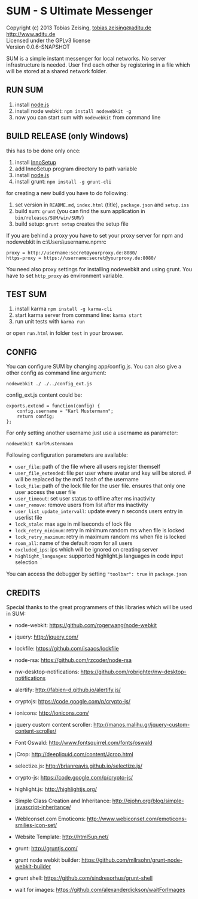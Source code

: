 SUM - S Ultimate Messenger
==========================

Copyright (c) 2013 Tobias Zeising, tobias.zeising@aditu.de  
http://www.aditu.de  
Licensed under the GPLv3 license  
Version 0.0.6-SNAPSHOT


SUM is a simple instant messenger for local networks. No server infrastructure is needed. User find each other by registering in a file which will be stored at a shared network folder.



RUN SUM
-------

 1. install [node.js][1]
 2. install node webkit: ```npm install nodewebkit -g```
 3. now you can start sum with ```nodewebkit``` from command line



BUILD RELEASE (only Windows)
----------------------------

this has to be done only once:
 1. install [InnoSetup][2]
 2. add InnoSetup program directory to path variable
 3. install [node.js][1]
 5. install grunt: ```npm install -g grunt-cli```

for creating a new build you have to do following:
 1. set version in ```README.md```, ```index.html``` (title), ```package.json``` and ```setup.iss```
 2. build sum: ```grunt``` (you can find the sum application in ```bin/releases/SUM/win/SUM/```)
 3. build setup: ```grunt setup``` creates the setup file

If you are behind a proxy you have to set your proxy server for npm and nodewebkit in c:\Users\username\.npmrc
```
proxy = http://username:secret@yourproxy.de:8080/
https-proxy = https://username:secret@yourproxy.de:8080/
```

You need also proxy settings for installing nodewebkit and using grunt. You have to set ```http_proxy``` as environment variable.



TEST SUM
--------

 1. install karma ```npm install -g karma-cli```
 2. start karma server from command line: ```karma start```
 3. run unit tests with ```karma run```
 
or open ```run.html``` in folder ```test``` in your browser.



CONFIG
------

You can configure SUM by changing app/config.js. You can also give a other config as command line argument:

```
nodewebkit ./ ./../config_ext.js
```

config_ext.js content could be:
```
exports.extend = function(config) {
    config.username = "Karl Mustermann";
    return config;
};
```

For only setting another username just use a username as parameter:
```
nodewebkit KarlMustermann
```

Following configuration parameters are available:
* ``user_file``: path of the file where all users register themself
* ``user_file_extended``: file per user where avatar and key will be stored. # will be replaced by the md5 hash of the username
* ``lock_file``: path of the lock file for the user file. ensures that only one user access the user file
* ``user_timeout``: set user status to offline after ms inactivity
* ``user_remove``: remove users from list after ms inactivity
* ``user_list_update_intervall``: update every n seconds users entry in userlist file
* ``lock_stale``: max age in milliseconds of lock file
* ``lock_retry_minimum``: retry in minimum random ms when file is locked
* ``lock_retry_maximum``: retry in maximum random ms when file is locked
* ``room_all``: name of the default room for all users
* ``excluded_ips``: ips which will be ignored on creating server
* ``highlight_languages``: supported highlight.js languages in code input selection

You can access the debugger by setting ``"toolbar": true`` in ``package.json``



CREDITS
-------

Special thanks to the great programmers of this libraries which will be used in SUM:

* node-webkit: https://github.com/rogerwang/node-webkit
* jquery: http://jquery.com/
* lockfile: https://github.com/isaacs/lockfile
* node-rsa: https://github.com/rzcoder/node-rsa
* nw-desktop-notifications: https://github.com/robrighter/nw-desktop-notifications
* alertify: http://fabien-d.github.io/alertify.js/
* cryptojs: https://code.google.com/p/crypto-js/
* ionicons: http://ionicons.com/
* jquery custom content scroller: http://manos.malihu.gr/jquery-custom-content-scroller/
* Font Oswald: http://www.fontsquirrel.com/fonts/oswald
* jCrop: http://deepliquid.com/content/Jcrop.html
* selectize.js: http://brianreavis.github.io/selectize.js/
* crypto-js: https://code.google.com/p/crypto-js/
* highlight.js: http://highlightjs.org/
* Simple Class Creation and Inheritance: http://ejohn.org/blog/simple-javascript-inheritance/
* WebIconset.com Emoticons: http://www.webiconset.com/emoticons-smilies-icon-set/
* Website Template: http://html5up.net/
* grunt: http://gruntjs.com/
* grunt node webkit builder: https://github.com/mllrsohn/grunt-node-webkit-builder
* grunt shell: https://github.com/sindresorhus/grunt-shell
* wait for images: https://github.com/alexanderdickson/waitForImages

  [1]: http://nodejs.org/
  [2]: http://www.jrsoftware.org/isinfo.php

